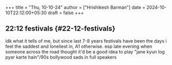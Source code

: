+++
title = "Thu, 10-10-24"
author = ["Hrishikesh Barman"]
date = 2024-10-10T22:12:00+05:30
draft = false
+++

## 22:12 festivals {#22-12-festivals}

idk what it tells of me, but since last 7-8 years festivals have been the days i feel the saddest and loneliest in, A1 otherwise. esp late evening when someone across the road thought it'd be a good idea to play "jane kyun log pyar karte hain"/90s bollywood sads in full speakers
